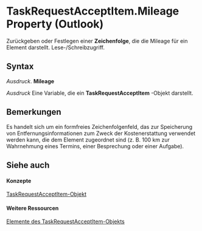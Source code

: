 
# TaskRequestAcceptItem.Mileage Property (Outlook)

Zurückgeben oder Festlegen einer  **Zeichenfolge**, die die Mileage für ein Element darstellt. Lese-/Schreibzugriff.


## Syntax

 _Ausdruck_. **Mileage**

 _Ausdruck_ Eine Variable, die ein **TaskRequestAcceptItem** -Objekt darstellt.


## Bemerkungen

Es handelt sich um ein formfreies Zeichenfolgenfeld, das zur Speicherung von Entfernungsinformationen zum Zweck der Kostenerstattung verwendet werden kann, die dem Element zugeordnet sind (z. B. 100 km zur Wahrnehmung eines Termins, einer Besprechung oder einer Aufgabe).


## Siehe auch


#### Konzepte


[TaskRequestAcceptItem-Objekt](a2905f72-0a67-b07d-7f85-84fe4de17c25.md)
#### Weitere Ressourcen


[Elemente des TaskRequestAcceptItem-Objekts](http://msdn.microsoft.com/library/fe91c4cc-f505-11d8-0d0a-84fc4d355651%28Office.15%29.aspx)